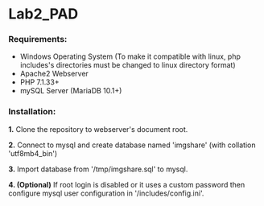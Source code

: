 # Lab2_PAD

**<h3>Requirements:</h3>**
* Windows Operating System (To make it compatible with linux, php includes's directories must be changed to linux directory format)
* Apache2 Webserver
* PHP 7.1.33+
* mySQL Server (MariaDB 10.1+)

**<h3>Installation:</h3>**

**1.** Clone the repository to webserver's document root.

**2.** Connect to mysql and create database named 'imgshare' (with collation 'utf8mb4_bin')

**3.** Import database from '/tmp/imgshare.sql' to mysql.

**4. (Optional)**  If root login is disabled or it uses a custom password then configure mysql user configuration in '/includes/config.ini'.
